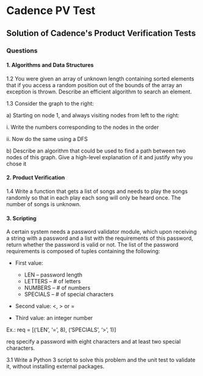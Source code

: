 # Cadence PV Test
## Solution of Cadence's Product Verification Tests

### Questions


#### 1. Algorithms and Data Structures

1.2 You were given an array of unknown length containing sorted elements that if you access a random position out of the bounds of the array an exception is thrown. Describe an efficient algorithm to search an element.

1.3 Consider the graph to the right:

a)	Starting on node 1, and always visiting nodes from left to the right:

i.	Write the numbers corresponding to the nodes in the order  

ii.	Now do the same using a DFS

b)	Describe an algorithm that could be used to find a path between two nodes of this graph. Give a high-level explanation of it and justify why you chose it


#### 2.	Product Verification

1.4	Write a function that gets a list of songs and needs to play the songs randomly so that in each play each song will only be heard once. The number of songs is unknown.


#### 3.	Scripting

A certain system needs a password validator module, which upon receiving a string with a password and a list with the requirements of this password, return whether the password is valid or not. The list of the password requirements is composed of tuples containing the following:
-	First value:
    - LEN – password length
    - LETTERS – # of letters
    - NUMBERS – # of numbers
    - SPECIALS – # of special characters
  
-	Second value: <, > or =
-	Third value: an integer number

Ex.:
req = [(‘LEN’, ‘=’, 8), (‘SPECIALS’, ‘>’, 1)]

req specify a password with eight characters and at least two special characters.

3.1	Write a Python 3 script to solve this problem and the unit test to validate it, without installing external packages. 

